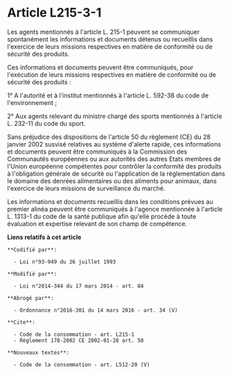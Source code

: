 # Article L215-3-1

Les agents mentionnés à l'article L. 215-1 peuvent se communiquer spontanément les informations et documents détenus ou
recueillis dans l'exercice de leurs missions respectives en matière de conformité ou de sécurité des produits. 

Ces informations et documents peuvent être communiqués, pour l'exécution de leurs missions respectives en matière de
conformité ou de sécurité des produits : 

1° A l'autorité et à l'institut mentionnés à l'article L. 592-38 du code de l'environnement ; 

2° Aux agents relevant du ministre chargé des sports mentionnés à l'article L. 232-11 du code du sport.

Sans préjudice des dispositions de l'article 50 du règlement (CE) du 28 janvier 2002 susvisé relatives au système d'alerte
rapide, ces informations et documents peuvent être communiqués à la Commission des Communautés européennes ou aux autorités
des autres Etats membres de l'Union européenne compétentes pour contrôler la conformité des produits à l'obligation générale
de sécurité ou l'application de la réglementation dans le domaine des denrées alimentaires ou des aliments pour animaux, dans
l'exercice de leurs missions de surveillance du marché.

Les informations et documents recueillis dans les conditions prévues au premier alinéa peuvent être communiqués à l'agence
mentionnée à l'article L. 1313-1 du code de la santé publique afin qu'elle procède à toute évaluation et expertise relevant
de son champ de compétence.

**Liens relatifs à cet article**

	**Codifié par**:

	  - Loi n°93-949 du 26 juillet 1993

	**Modifié par**:

	  - Loi n°2014-344 du 17 mars 2014 - art. 84

	**Abrogé par**:

	  - Ordonnance n°2016-301 du 14 mars 2016 - art. 34 (V)

	**Cite**:

	  - Code de la consommation - art. L215-1
	  - Règlement 178-2002 CE 2002-01-28 art. 50

	**Nouveaux textes**:

	  - Code de la consommation - art. L512-20 (V)
